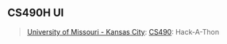 ## CS490H UI
> [University of Missouri - Kansas City](https://www.umkc.edu/): [CS490](https://catalog.umkc.edu/course-offerings/undergraduate/comp-sci/): Hack-A-Thon
